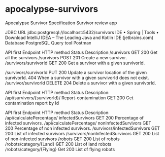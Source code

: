 # apocalypse-survivors
Apocalypse Survivor Specification
Survivor review app

JDBC URL
jdbc:postgresql://localhost:5432/survivors 
IDE
•	Spring | Tools 
•	Download IntelliJ IDEA – The Leading Java and Kotlin IDE (jetbrains.com) 
Database
PostgreSQL
Query tool
Postman


API first
Endpoint	HTTP method	Status	Description
/survivors	GET	200	Get all the survivors
/survivors	POST	201	Create a new survivor.
/survivors/survivorId	GET	200	Get a survivor with a given survivorId.
			
/survivors/survivorId	PUT	200	Update a survivor location of the given survivorId.
		404	When a survivor with a given survivorId does not exist.
/survivor/survivorId	DELETE	204	Delete a survivor with a given survivorId.

API first
Endpoint	HTTP method	Status	Description
/api/survivors/{survivorId}/
Report-contamination	GET	200	Get contamination report by Id


API first
Endpoint	HTTP method	Status	Description
/api/calculatePercentage/
infectedSurvivors	GET	200	Percentage of infected survivors.
/api/calculatePercentage/
nonInfectedSurvivors	GET	200	Percentage of non infected survivors.
/survivors/infectedSurvivors	GET	200	List of infected survivors
/survivors/nonInfectedSurvivors	GET	200	List of non-infected survivors
/robots	GET	200	List of robots
/robots/category/{Land}	GET	200	List of land robots
/robots/category/{Flying}	Get	200	List of flying robots


